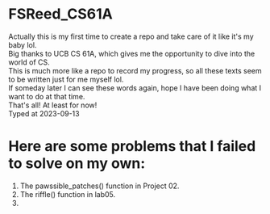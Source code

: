 # FSReed_CS61A
Actually this is my first time to create a repo and take care of it like it's my baby lol.  
Big thanks to UCB CS 61A, which gives me the opportunity to dive into the world of CS.  
This is much more like a repo to record my progress, so all these texts seem to be written just for me myself lol.  
If someday later I can see these words again, hope I have been doing what I want to do at that time.  
That's all! At least for now!  
Typed at 2023-09-13  

# Here are some problems that I failed to solve on my own:  
1. The pawssible_patches() function in Project 02.  
2. The riffle() function in lab05.  
3.
